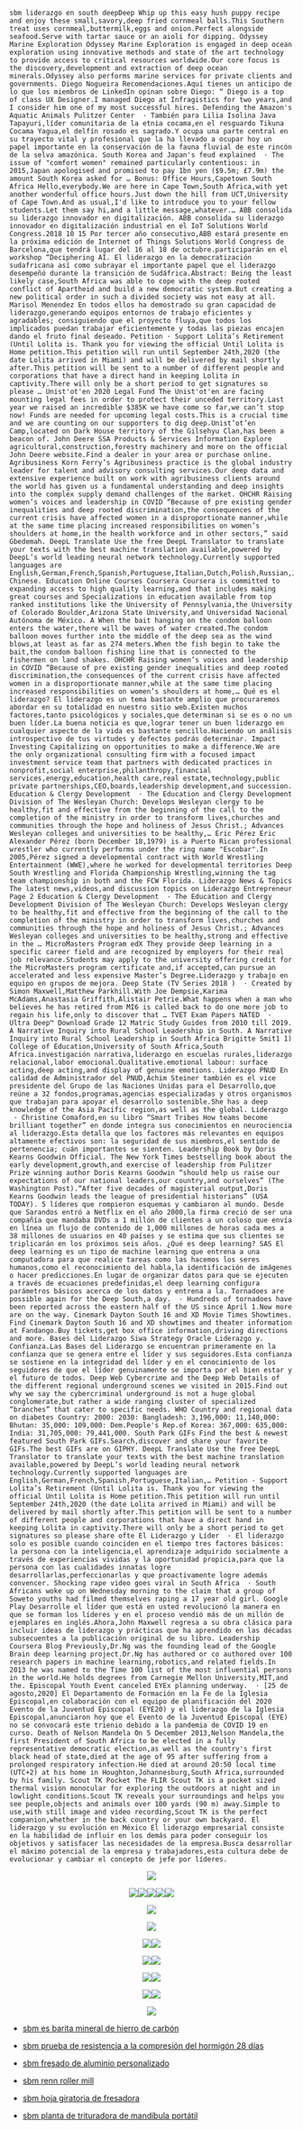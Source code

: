 
```
sbm liderazgo en south deepDeep Whip up this easy hush puppy recipe and enjoy these small,savory,deep fried cornmeal balls.This Southern treat uses cornmeal,buttermilk,eggs and onion.Perfect alongside seafood.Serve with tartar sauce or an aioli for dipping. Odyssey Marine Exploration Odyssey Marine Exploration is engaged in deep ocean exploration using innovative methods and state of the art technology to provide access to critical resources worldwide.Our core focus is the discovery,development and extraction of deep ocean minerals.Odyssey also performs marine services for private clients and governments. Diego Nogueira Recomendaciones.Aquí tienes un anticipo de lo que los miembros de LinkedIn opinan sobre Diego: “ Diego is a top of class UX Designer.I managed Diego at Infragistics for two years,and I consider him one of my most successful hires. Defending the Amazon's Aquatic Animals Pulitzer Center  · También para Lilia Isolina Java Tapayuri,líder comunitaria de la etnia cocama,en el resguardo Tikuna Cocama Yagua,el delfín rosado es sagrado.Y ocupa una parte central en su trayecto vital y profesional que la ha llevado a ocupar hoy un papel importante en la conservación de la fauna fluvial de este rincón de la selva amazónica. South Korea and Japan's feud explained  · The issue of "comfort women" remained particularly contentious: in 2015,Japan apologised and promised to pay 1bn yen ($9.5m; £7.9m) the amount South Korea asked for … Bonus: Office Hours,Capetown South Africa Hello,everybody.We are here in Cape Town,South Africa,with yet another wonderful office hours.Just down the hill from UCT,University of Cape Town.And as usual,I'd like to introduce you to your fellow students.Let them say hi,and a little message,whatever.… ABB consolida su liderazgo innovador en digitalización. ABB consolida su liderazgo innovador en digitalización industrial en el IoT Solutions World Congress.2018 10 15 Por tercer año consecutivo,ABB estará presente en la próxima edición de Internet of Things Solutions World Congress de Barcelona,que tendrá lugar del 16 al 18 de octubre.participarán en el workshop “Deciphering AI. El liderazgo en la democratización sudafricana así como subrayar el importante papel que el liderazgo desempeñó durante la transición de Sudáfrica.Abstract: Being the least likely case,South Africa was able to cope with the deep rooted conflict of Apartheid and build a new democratic system.But creating a new political order in such a divided society was not easy at all. Marisol Menendez En todos ellos ha demostrado su gran capacidad de liderazgo,generando equipos entornos de trabajo eficientes y agradables; consiguiendo que el proyecto fluya,que todos los implicados puedan trabajar eficientemente y todas las piezas encajen dando el fruto final deseado. Petition · Support Lolita’s Retirement (Until Lolita is. Thank you for viewing the official Until Lolita is Home petition.This petition will run until September 24th,2020 (the date Lolita arrived in Miami) and will be delivered by mail shortly after.This petition will be sent to a number of different people and corporations that have a direct hand in keeping Lolita in captivity.There will only be a short period to get signatures so please … Unist'ot'en 2020 Legal Fund The Unist'ot'en are facing mounting legal fees in order to protect their unceded territory.Last year we raised an incredible $385K we have come so far,we can’t stop now! Funds are needed for upcoming legal costs.This is a crucial time and we are counting on our supporters to dig deep.Unist’ot’en Camp,located on Dark House territory of the Gilsehyu Clan,has been a beacon of. John Deere SSA Products & Services Information Explore agricultural,construction,forestry machinery and more on the official John Deere website.Find a dealer in your area or purchase online. Agribusiness Korn Ferry’s Agribusiness practice is the global industry leader for talent and advisory consulting services.Our deep data and extensive experience built on work with agribusiness clients around the world has given us a fundamental understanding and deep insights into the complex supply demand challenges of the market. OHCHR Raising women’s voices and leadership in COVID “Because of pre existing gender inequalities and deep rooted discrimination,the consequences of the current crisis have affected women in a disproportionate manner,while at the same time placing increased responsibilities on women’s shoulders at home,in the health workforce and in other sectors,” said Gbedemah. DeepL Translate Use the free DeepL Translator to translate your texts with the best machine translation available,powered by DeepL’s world leading neural network technology.Currently supported languages are English,German,French,Spanish,Portuguese,Italian,Dutch,Polish,Russian,Japanese,and Chinese. Education Online Courses Coursera Coursera is committed to expanding access to high quality learning,and that includes making great courses and Specializations in education available from top ranked institutions like the University of Pennsylvania,the University of Colorado Boulder,Arizona State University,and Universidad Nacional Autónoma de México. A When the bait hanging on the condom balloon enters the water,there will be waves of water created.The condom balloon moves further into the middle of the deep sea as the wind blows,at least as far as 274 meters.When the fish begin to take the bait,the condom balloon fishing line that is connected to the fishermen on land shakes. OHCHR Raising women’s voices and leadership in COVID “Because of pre existing gender inequalities and deep rooted discrimination,the consequences of the current crisis have affected women in a disproportionate manner,while at the same time placing increased responsibilities on women’s shoulders at home,… Qué es el liderazgo? El liderazgo es un tema bastante amplio que procuraremos abordar en su totalidad en nuestro sitio web.Existen muchos factores,tanto psicológicos y sociales,que determinan si se es o no un buen líder.La buena noticia es que,lograr tener un buen liderazgo en cualquier aspecto de la vida es bastante sencillo.Haciendo un análisis introspectivo de tus virtudes y defectos podrás determinar. Impact Investing Capitalizing on opportunities to make a difference.We are the only organizational consulting firm with a focused impact investment service team that partners with dedicated practices in nonprofit,social enterprise,philanthropy,financial services,energy,education,health care,real estate,technology,public private partnerships,CEO,boards,leadership development,and succession. Education & Clergy Development  · The Education and Clergy Development Division of The Wesleyan Church: Develops Wesleyan clergy to be healthy,fit and effective from the beginning of the call to the completion of the ministry in order to transform lives,churches and communities through the hope and holiness of Jesus Christ.; Advances Wesleyan colleges and universities to be healthy,… Eric Pérez Eric Alexander Pérez (born December 18,1979) is a Puerto Rican professional wrestler who currently performs under the ring name "Escobar".In 2005,Pérez signed a developmental contract with World Wrestling Entertainment (WWE),where he worked for developmental territories Deep South Wrestling and Florida Championship Wrestling,winning the tag team championship in both and the FCW Florida. Liderazgo News & Topics The latest news,videos,and discussion topics on Liderazgo Entrepreneur Page 2 Education & Clergy Development  · The Education and Clergy Development Division of The Wesleyan Church: Develops Wesleyan clergy to be healthy,fit and effective from the beginning of the call to the completion of the ministry in order to transform lives,churches and communities through the hope and holiness of Jesus Christ.; Advances Wesleyan colleges and universities to be healthy,strong and effective in the … MicroMasters Program edX They provide deep learning in a specific career field and are recognized by employers for their real job relevance.Students may apply to the university offering credit for the MicroMasters program certificate and,if accepted,can pursue an accelerated and less expensive Master’s Degree.Liderazgo y trabajo en equipo en grupos de mejora. Deep State (TV Series 2018 )  · Created by Simon Maxwell,Matthew Parkhill.With Joe Dempsie,Karima McAdams,Anastasia Griffith,Alistair Petrie.What happens when a man who believes he has retired from MI6 is called back to do one more job to regain his life,only to discover that … TVET Exam Papers NATED  · Ultra Deep™ Download Grade 12 Matric Study Guides from 2010 till 2019. A Narrative Inquiry into Rural School Leadership in South. A Narrative Inquiry into Rural School Leadership in South Africa Brigitte Smit1 1) College of Education,University of South Africa,South Africa.investigación narrativa,liderazgo en escuelas rurales,liderazgo relacional,labor emocional.Qualitative.emotional labour: surface acting,deep acting,and display of genuine emotions. Liderazgo PNUD En calidad de Administrador del PNUD,Achim Steiner también es el vice presidente del Grupo de las Naciones Unidas para el Desarrollo,que reúne a 32 fondos,programas,agencias especializadas y otros organismos que trabajan para apoyar el desarrollo sostenible.She has a deep knowledge of the Asia Pacific region,as well as the global. Liderazgo  · Christine Comaford,en su libro “Smart Tribes How teams become brilliant together” en donde integra sus conocimientos en neurociencia al liderazgo.Esta detalla que los factores más relevantes en equipos altamente efectivos son: la seguridad de sus miembros,el sentido de pertenencia; cuán importantes se sienten. Leadership Book by Doris Kearns Goodwin Official. The New York Times bestselling book about the early development,growth,and exercise of leadership from Pulitzer Prize winning author Doris Kearns Goodwin “should help us raise our expectations of our national leaders,our country,and ourselves” (The Washington Post).“After five decades of magisterial output,Doris Kearns Goodwin leads the league of presidential historians” (USA TODAY). 5 líderes que rompieron esquemas y cambiaron al mundo. Desde que Sarandos entró a Netflix en el año 2000,la firma creció de ser una compañía que mandaba DVDs a 1 millón de clientes a un coloso que envía en línea un flujo de contenido de 1,000 millones de horas cada mes a 38 millones de usuarios en 40 países y se estima que sus clientes se triplicarán en los próximos seis años. ¿Qué es deep learning? SAS El deep learning es un tipo de machine learning que entrena a una computadora para que realice tareas como las hacemos los seres humanos,como el reconocimiento del habla,la identificación de imágenes o hacer predicciones.En lugar de organizar datos para que se ejecuten a través de ecuaciones predefinidas,el deep learning configura parámetros básicos acerca de los datos y entrena a la. Tornadoes are possible again for the Deep South,a day.  · Hundreds of tornadoes have been reported across the eastern half of the US since April 1.Now more are on the way. Cinemark Dayton South 16 and XD Movie Times Showtimes. Find Cinemark Dayton South 16 and XD showtimes and theater information at Fandango.Buy tickets,get box office information,driving directions and more. Bases del Liderazgo Siwa Strategy Oracle Liderazgo y. Confianza.Las Bases del Liderazgo se encuentran primeramente en la confianza que se genera entre el líder y sus seguidores.Esta confianza se sostiene en la integridad del líder y en el conocimiento de los seguidores de que el líder genuinamente se importa por el bien estar y el futuro de todos. Deep Web Cybercrime and the Deep Web Details of the different regional underground scenes we visited in 2015.Find out why we say the cybercriminal underground is not a huge global conglomerate,but rather a wide ranging cluster of specialized “branches” that cater to specific needs. WHO Country and regional data on diabetes Country: 2000: 2030: Bangladesh: 3,196,000: 11,140,000: Bhutan: 35,000: 109,000: Dem.People's Rep.of Korea: 367,000: 635,000: India: 31,705,000: 79,441,000. South Park GIFs Find the best & newest featured South Park GIFs.Search,discover and share your favorite GIFs.The best GIFs are on GIPHY. DeepL Translate Use the free DeepL Translator to translate your texts with the best machine translation available,powered by DeepL’s world leading neural network technology.Currently supported languages are English,German,French,Spanish,Portuguese,Italian,… Petition · Support Lolita’s Retirement (Until Lolita is. Thank you for viewing the official Until Lolita is Home petition.This petition will run until September 24th,2020 (the date Lolita arrived in Miami) and will be delivered by mail shortly after.This petition will be sent to a number of different people and corporations that have a direct hand in keeping Lolita in captivity.There will only be a short period to get signatures so please share ofte El Liderazgo y Líder  · El liderazgo solo es posible cuando coinciden en el tiempo tres factores básicos: la persona con la inteligencia,el aprendizaje adquirido socialmente a través de experiencias vividas y la oportunidad propicia,para que la persona con las cualidades innatas logre desarrollarlas,perfeccionarlas y que proactivamente logre además convencer. Shocking rape video goes viral in South Africa  · South Africans woke up on Wednesday morning to the claim that a group of Soweto youths had filmed themselves raping a 17 year old girl. Google Play Desarrolle el líder que está en usted revolucionó la manera en que se forman los líderes y en el proceso vendió más de un millón de ejemplares en inglés.Ahora,John Maxwell regresa a su obra clásica para incluir ideas de liderazgo y prácticas que ha aprendido en las décadas subsecuentes a la publicación original de su libro. Leadership Coursera Blog Previously,Dr.Ng was the founding lead of the Google Brain deep learning project.Dr.Ng has authored or co authored over 100 research papers in machine learning,robotics,and related fields.In 2013 he was named to the Time 100 list of the most influential persons in the world.He holds degrees from Carnegie Mellon University,MIT,and the. Episcopal Youth Event canceled EYEx planning underway.  · [25 de agosto,2020] El Departamento de Formación en la Fe de la Iglesia Episcopal,en colaboración con el equipo de planificación del 2020 Evento de la Juventud Episcopal (EYE20) y el liderazgo de la Iglesia Episcopal,anunciaron hoy que el Evento de la Juventud Episcopal (EYE) no se convocará este trienio debido a la pandemia de COVID 19 en curso. Death of Nelson Mandela On 5 December 2013,Nelson Mandela,the first President of South Africa to be elected in a fully representative democratic election,as well as the country's first black head of state,died at the age of 95 after suffering from a prolonged respiratory infection.He died at around 20:50 local time (UTC+2) at his home in Houghton,Johannesburg,South Africa,surrounded by his family. Scout TK Pocket The FLIR Scout TK is a pocket sized thermal vision monocular for exploring the outdoors at night and in lowlight conditions.Scout TK reveals your surroundings and helps you see people,objects and animals over 100 yards (90 m) away.Simple to use,with still image and video recording,Scout TK is the perfect companion,whether in the back country or your own backyard. El liderazgo y su evolución en México El liderazgo empresarial consiste en la habilidad de influir en los demás para poder conseguir los objetivos y satisfacer las necesidades de la empresa.Busca desarrollar el máximo potencial de la empresa y trabajadores,esta cultura debe de evolucionar y cambiar el concepto de jefe por líderes. 
```

<div align="center">

<a href="https://es-crusher.shibang-china.com/github&k=sbm+liderazgo+en+south+deep"><img src="https://static.shibang-china.com/es/crusher/logo.jpg"></a>

<a href="https://es-crusher.shibang-china.com/github&k=sbm+liderazgo+en+south+deep"><img src="https://static.shibang-china.com/es/crusher/index.jpg"></a><a href="https://es-crusher.shibang-china.com/material.htmlgithub&k=sbm+liderazgo+en+south+deep"><img src="https://static.shibang-china.com/es/crusher/material.jpg"></a><a href="https://es-crusher.shibang-china.com/application.htmlgithub&k=sbm+liderazgo+en+south+deep"><img src="https://static.shibang-china.com/es/crusher/application.jpg"></a><a href="https://es-crusher.shibang-china.com/aboutus.htmlgithub&k=sbm+liderazgo+en+south+deep"><img src="https://static.shibang-china.com/es/crusher/aboutus.jpg"></a><a href="https://es-crusher.shibang-china.com/contact.htmlgithub&k=sbm+liderazgo+en+south+deep"><img src="https://static.shibang-china.com/es/crusher/contact.jpg"></a>

<a href="https://es-crusher.shibang-china.com/github&k=sbm+liderazgo+en+south+deep"><img src="https://static.shibang-china.com/es/crusher/banner.jpg"></a>

<a href="https://swt.shibang-china.com/github&k=sbm+liderazgo+en+south+deep"><img src="https://static.shibang-china.com/es/crusher/text.jpg"></a>

<a href="https://swt.shibang-china.com/github&k=sbm+liderazgo+en+south+deep"><img src="https://static.shibang-china.com/es/crusher/chat.jpg"></a><a href="https://es-crusher.shibang-china.com/contact.htmlgithub&k=sbm+liderazgo+en+south+deep"><img src="https://static.shibang-china.com/es/crusher/message.jpg"></a>

<a href="https://es-crusher.shibang-china.com/products/pe.htmlgithub&k=sbm+liderazgo+en+south+deep"><img src="https://static.shibang-china.com/es/crusher/pe.jpg"></a><a href="https://es-crusher.shibang-china.com/products/pf.htmlgithub&k=sbm+liderazgo+en+south+deep"><img src="https://static.shibang-china.com/es/crusher/pf.jpg"></a>

<a href="https://es-crusher.shibang-china.com/products/hpt.htmlgithub&k=sbm+liderazgo+en+south+deep"><img src="https://static.shibang-china.com/es/crusher/hpt.jpg"></a><a href="https://es-crusher.shibang-china.com/products/vsi.htmlgithub&k=sbm+liderazgo+en+south+deep"><img src="https://static.shibang-china.com/es/crusher/vsi.jpg"></a>

<a href="https://es-crusher.shibang-china.com/products/klv.htmlgithub&k=sbm+liderazgo+en+south+deep"><img src="https://static.shibang-china.com/es/crusher/klv.jpg"></a><a href="https://es-crusher.shibang-china.com/products/portable.htmlgithub&k=sbm+liderazgo+en+south+deep"><img src="https://static.shibang-china.com/es/crusher/portable.jpg"></a>

<a href="https://swt.shibang-china.com/github&k=sbm+liderazgo+en+south+deep"><img src="https://static.shibang-china.com/es/crusher/case.jpg"></a>

</div>


* [sbm es barita mineral de hierro de carbón](sbm%20es%20barita%20mineral%20de%20hierro%20de%20carb%C3%B3n.md)

* [sbm prueba de resistencia a la compresión del hormigón 28 días](sbm%20prueba%20de%20resistencia%20a%20la%20compresi%C3%B3n%20del%20hormig%C3%B3n%2028%20d%C3%ADas.md)

* [sbm fresado de aluminio personalizado](sbm%20fresado%20de%20aluminio%20personalizado.md)

* [sbm renn roller mill](sbm%20renn%20roller%20mill.md)

* [sbm hoja giratoria de fresadora](sbm%20hoja%20giratoria%20de%20fresadora.md)

* [sbm planta de trituradora de mandíbula portátil](sbm%20planta%20de%20trituradora%20de%20mand%C3%ADbula%20port%C3%A1til.md)